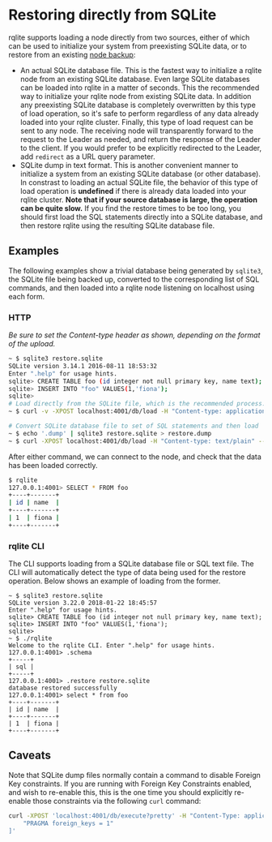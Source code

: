# Restoring directly from SQLite

rqlite supports loading a node directly from two sources, either of which can be used to initialize your system from preexisting SQLite data, or to restore from an existing [node backup](https://github.com/rqlite/rqlite/blob/master/DOC/BACKUPS.md):
- An actual SQLite database file. This is the fastest way to initialize a rqlite node from an existing SQLite database. Even large SQLite databases can be loaded into rqlite in a matter of seconds. This the recommended way to initialize your rqlite node from existing SQLite data. In addition any preexisting SQLite database is completely overwritten by this type of load operation, so it's safe to perform regardless of any data already loaded into your rqlite cluster. Finally, this type of load request can be sent to any node. The receiving node will transparently forward to the request to the Leader as needed, and return the response of the Leader to the client. If you would prefer to be explicitly redirected to the Leader, add `redirect` as a URL query parameter.
- SQLite dump in text format. This is another convenient manner to initialize a system from an existing SQLite database (or other database). In constrast to loading an actual SQLite file, the behavior of this type of load operation is **undefined** if there is already data loaded into your rqlite cluster.  **Note that if your source database is large, the operation can be quite slow.** If you find the restore times to be too long, you should first load the SQL statements directly into a SQLite database, and then restore rqlite using the resulting SQLite database file.

## Examples
The following examples show a trivial database being generated by `sqlite3`, the SQLite file being backed up, converted to the corresponding list of SQL commands, and then loaded into a rqlite node listening on localhost using each form.

### HTTP
 _Be sure to set the Content-type header as shown, depending on the format of the upload._

```bash
~ $ sqlite3 restore.sqlite
SQLite version 3.14.1 2016-08-11 18:53:32
Enter ".help" for usage hints.
sqlite> CREATE TABLE foo (id integer not null primary key, name text);
sqlite> INSERT INTO "foo" VALUES(1,'fiona');
sqlite>
# Load directly from the SQLite file, which is the recommended process.
~ $ curl -v -XPOST localhost:4001/db/load -H "Content-type: application/octet-stream" --data-binary @restore.sqlite

# Convert SQLite database file to set of SQL statements and then load
~ $ echo '.dump' | sqlite3 restore.sqlite > restore.dump
~ $ curl -XPOST localhost:4001/db/load -H "Content-type: text/plain" --data-binary @restore.dump
```

After either command, we can connect to the node, and check that the data has been loaded correctly.
```bash
$ rqlite
127.0.0.1:4001> SELECT * FROM foo
+----+-------+
| id | name  |
+----+-------+
| 1  | fiona |
+----+-------+
```

### rqlite CLI
The CLI supports loading from a SQLite database file or SQL text file. The CLI will automatically detect the type of data being used for the restore operation. Below shows an example of loading from the former.
```
~ $ sqlite3 restore.sqlite
SQLite version 3.22.0 2018-01-22 18:45:57
Enter ".help" for usage hints.
sqlite> CREATE TABLE foo (id integer not null primary key, name text);
sqlite> INSERT INTO "foo" VALUES(1,'fiona');
sqlite> 
~ $ ./rqlite 
Welcome to the rqlite CLI. Enter ".help" for usage hints.
127.0.0.1:4001> .schema
+-----+
| sql |
+-----+
127.0.0.1:4001> .restore restore.sqlite
database restored successfully
127.0.0.1:4001> select * from foo
+----+-------+
| id | name  |
+----+-------+
| 1  | fiona |
+----+-------+
```

## Caveats
Note that SQLite dump files normally contain a command to disable Foreign Key constraints. If you are running with Foreign Key Constraints enabled, and wish to re-enable this, this is the one time you should explicitly re-enable those constraints via the following `curl` command:
```bash
curl -XPOST 'localhost:4001/db/execute?pretty' -H "Content-Type: application/json" -d '[
    "PRAGMA foreign_keys = 1"
]'
```
